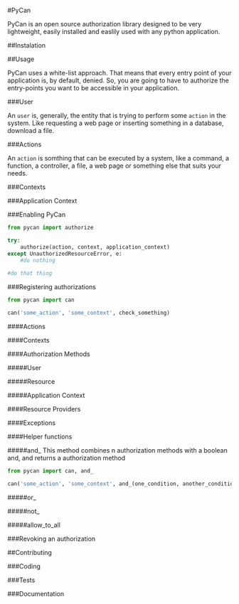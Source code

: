 #PyCan

PyCan is an open source authorization library designed to be very lightweight, easily installed and easlily used with any python application.



##Instalation

##Usage

PyCan uses a white-list approach. That means that every entry point of your application is, by default, denied. So, you are going to have to authorize the entry-points you want to be accessible in your application.

###User

An `user` is, generally, the entity that is trying to perform some `action` in the system. Like requesting a web page or inserting something in a database, download a file.


###Actions

An `action` is somthing that can be executed by a system, like a command, a function, a controller, a file, a web page or something else that suits your needs. 

###Contexts

###Application Context

###Enabling PyCan

```python
from pycan import authorize

try:
    authorize(action, context, application_context)
except UnauthorizedResourceError, e:
    #do nothing
  
#do that thing

```

###Registering authorizations



```python
from pycan import can

can('some_action', 'some_context', check_something)
```

####Actions

####Contexts


####Authorization Methods

#####User

#####Resource

#####Application Context

####Resource Providers

####Exceptions


####Helper functions

#####and_
This method combines n authorization methods with a boolean and, and returns a authorization method

```python
from pycan import can, and_

can('some_action', 'some_context', and_(one_condition, another_condition))
```

#####or_

#####not_

#####allow_to_all

###Revoking an authorization

##Contributing

###Coding

###Tests

###Documentation
